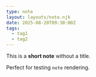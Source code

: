 ```yaml
---
type: note
layout: layouts/note.njk
date: 2025-08-20T09:30:00Z
tags:
  - tag1
  - tag2
---
```


This is a **short note** without a title.

Perfect for testing `note` rendering.
